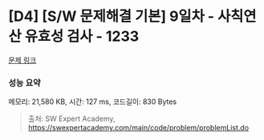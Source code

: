 # [D4] [S/W 문제해결 기본] 9일차 - 사칙연산 유효성 검사 - 1233 

[문제 링크](https://swexpertacademy.com/main/code/problem/problemDetail.do?contestProbId=AV141176AIwCFAYD) 

### 성능 요약

메모리: 21,580 KB, 시간: 127 ms, 코드길이: 830 Bytes



> 출처: SW Expert Academy, https://swexpertacademy.com/main/code/problem/problemList.do